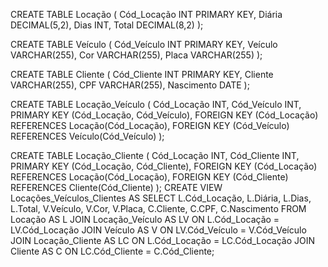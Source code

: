 CREATE TABLE Locação (
  Cód_Locação INT PRIMARY KEY,
  Diária DECIMAL(5,2),
  Dias INT,
  Total DECIMAL(8,2)
);

CREATE TABLE Veículo (
  Cód_Veículo INT PRIMARY KEY,
  Veículo VARCHAR(255),
  Cor VARCHAR(255),
  Placa VARCHAR(255)
);

CREATE TABLE Cliente (
  Cód_Cliente INT PRIMARY KEY,
  Cliente VARCHAR(255),
  CPF VARCHAR(255),
  Nascimento DATE
);

CREATE TABLE Locação_Veículo (
  Cód_Locação INT,
  Cód_Veículo INT,
  PRIMARY KEY (Cód_Locação, Cód_Veículo),
  FOREIGN KEY (Cód_Locação) REFERENCES Locação(Cód_Locação),
  FOREIGN KEY (Cód_Veículo) REFERENCES Veículo(Cód_Veículo)
);

CREATE TABLE Locação_Cliente (
  Cód_Locação INT,
  Cód_Cliente INT,
  PRIMARY KEY (Cód_Locação, Cód_Cliente),
  FOREIGN KEY (Cód_Locação) REFERENCES Locação(Cód_Locação),
  FOREIGN KEY (Cód_Cliente) REFERENCES Cliente(Cód_Cliente)
);
CREATE VIEW Locações_Veículos_Clientes AS
SELECT 
  L.Cód_Locação,
  L.Diária,
  L.Dias,
  L.Total,
  V.Veículo,
  V.Cor,
  V.Placa,
  C.Cliente,
  C.CPF,
  C.Nascimento
FROM Locação AS L
JOIN Locação_Veículo AS LV ON L.Cód_Locação = LV.Cód_Locação
JOIN Veículo AS V ON LV.Cód_Veículo = V.Cód_Veículo
JOIN Locação_Cliente AS LC ON L.Cód_Locação = LC.Cód_Locação
JOIN Cliente AS C ON LC.Cód_Cliente = C.Cód_Cliente;
